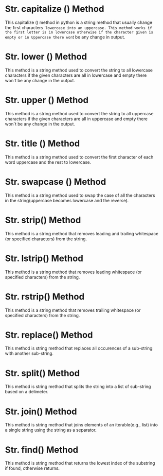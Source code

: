 # Str. capitalize () Method
This capitalize () method in python is a string method that usually change the first character`s lowercase into an uppercase.
This method works if the first letter is in lowercase otherwise if the character given is empty or in Uppercase there won`t be any change in output.
# Str. lower () Method
This method is a string method used to convert the string to all lowercase characters if the given characters are all in lowercase and empty there won`t be any change in the output.
# Str. upper () Method
This method is a string method used to convert the string to all uppercase characters if the given characters are all in uppercase and empty there won`t be any change in the output.
# Str. title () Method
This method is a string method used to convert the first character of each word uppercase and the rest to lowercase.
# Str. swapcase () Method
This method is a string method used to swap the case of all the characters in the string(uppercase becomes lowercase and the reverse).
# Str. strip() Method
This method is a string method that removes leading and trailing whitespace (or specified characters) from the string.
# Str. lstrip() Method
This method is a string method that removes leading whitespace (or specified characters) from the string.
# Str. rstrip() Method
This method is a string method that removes trailing whitespace (or specified characters) from the string.
# Str. replace() Method
This method is string method that replaces all occurences of a sub-string with another sub-string.
# Str. split() Method
This method is string method that splits the string into a list of sub-string based on a delimeter.
# Str. join() Method
This method is string method that joins elements of an iterable(e.g., list) into a single string using the string as a separator. 
# Str. find() Method
This method is string method that returns the lowest index of the substring if found, otherwise returns. 